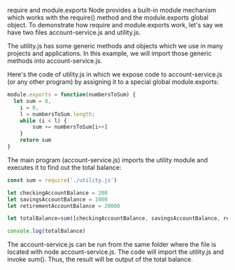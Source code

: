 require and module.exports
Node provides a built-in module mechanism which works with the require() method and the module.exports global object. To demonstrate how require and module.exports work, let's say we have two files account-service.js and utility.js.

The utility.js has some generic methods and objects which we use in many projects and applications. In this example, we will import those generic methods into account-service.js.

Here's the code of utility.js in which we expose code to account-service.js (or any other program) by assigning it to a special global module.exports:

```js
module.exports = function(numbersToSum) {
  let sum = 0, 
    i = 0, 
    l = numbersToSum.length;
    while (i < l) {
        sum += numbersToSum[i++]
    }
    return sum
}
```
The main program (account-service.js) imports the utility module and executes it to find out the total balance:

```js
const sum = require('./utility.js')

let checkingAccountBalance = 200
let savingsAccountBalance = 1000
let retirementAccountBalance = 20000

let totalBalance=sum([checkingAccountBalance, savingsAccountBalance, retirementAccountBalance] )

console.log(totalBalance)
```

The account-service.js can be run from the same folder where the file is located with node account-service.js. The code will import the utility.js and invoke sum(). Thus, the result will be output of the total balance.

